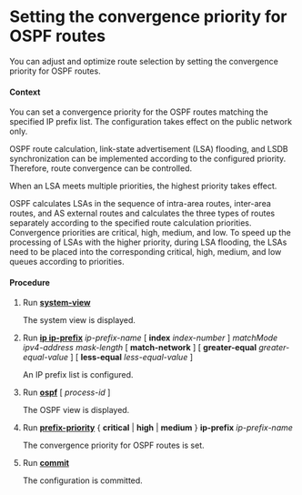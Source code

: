 Setting the convergence priority for OSPF routes
================================================

You can adjust and optimize route selection by setting the convergence priority for OSPF routes.

#### Context

You can set a convergence priority for the OSPF routes matching the specified IP prefix list. The configuration takes effect on the public network only.

OSPF route calculation, link-state advertisement (LSA) flooding, and LSDB synchronization can be implemented according to the configured priority. Therefore, route convergence can be controlled.

When an LSA meets multiple priorities, the highest priority takes effect.

OSPF calculates LSAs in the sequence of intra-area routes, inter-area routes, and AS external routes and calculates the three types of routes separately according to the specified route calculation priorities. Convergence priorities are critical, high, medium, and low. To speed up the processing of LSAs with the higher priority, during LSA flooding, the LSAs need to be placed into the corresponding critical, high, medium, and low queues according to priorities.


#### Procedure

1. Run [**system-view**](cmdqueryname=system-view)
   
   
   
   The system view is displayed.
2. Run [**ip ip-prefix**](cmdqueryname=ip+ip-prefix) *ip-prefix-name* [ **index** *index-number* ] *matchMode* *ipv4-address* *mask-length* [ **match-network** ] [ **greater-equal** *greater-equal-value* ] [ **less-equal** *less-equal-value* ]
   
   
   
   An IP prefix list is configured.
3. Run [**ospf**](cmdqueryname=ospf) [ *process-id* ]
   
   
   
   The OSPF view is displayed.
4. Run [**prefix-priority**](cmdqueryname=prefix-priority) { **critical** | **high** | **medium** } **ip-prefix** *ip-prefix-name*
   
   
   
   The convergence priority for OSPF routes is set.
5. Run [**commit**](cmdqueryname=commit)
   
   
   
   The configuration is committed.